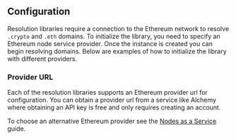## Configuration

Resolution libraries require a connection to the Ethereum network to resolve `.crypto` and `.eth` domains. To initialize the library, you need to specify an Ethereum node service provider. Once the instance is created you can begin resolving domains. Below are examples of how to initialize the library with different providers.

### Provider URL

Each of the resolution libraries supports an Ethereum provider url for configuration. You can obtain a provider url from a service like Alchemy where obtaining an API key is free and only requires creating an account.

To choose an alternative Ethereum provider see the [Nodes as a Service](https://ethereum.org/en/developers/docs/nodes-and-clients/nodes-as-a-service/) guide.
